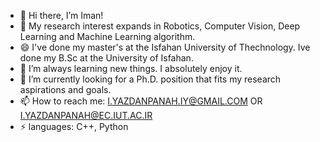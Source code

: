 - 👋 Hi there, I’m Iman!
- 👀 My research interest expands in Robotics, Computer Vision, Deep Learning and Machine Learning algorithm.
- 😄 I've done my master's at the Isfahan University of Thechnology. Ive done my B.Sc at the University of Isfahan.
- 🌱 I’m always learning new things. I absolutely enjoy it.  
- 💞️ I’m currently looking for a Ph.D. position that fits my research aspirations and goals.
- 📫 How to reach me: I.YAZDANPANAH.IY@GMAIL.COM OR I.YAZDANPANAH@EC.IUT.AC.IR
- ⚡ languages: C++, Python

<!---
Iman-yazdanpanah/Iman-yazdanpanah is a ✨ special ✨ repository because its `README.md` (this file) appears on your GitHub profile.
You can click the Preview link to take a look at your changes.
--->
